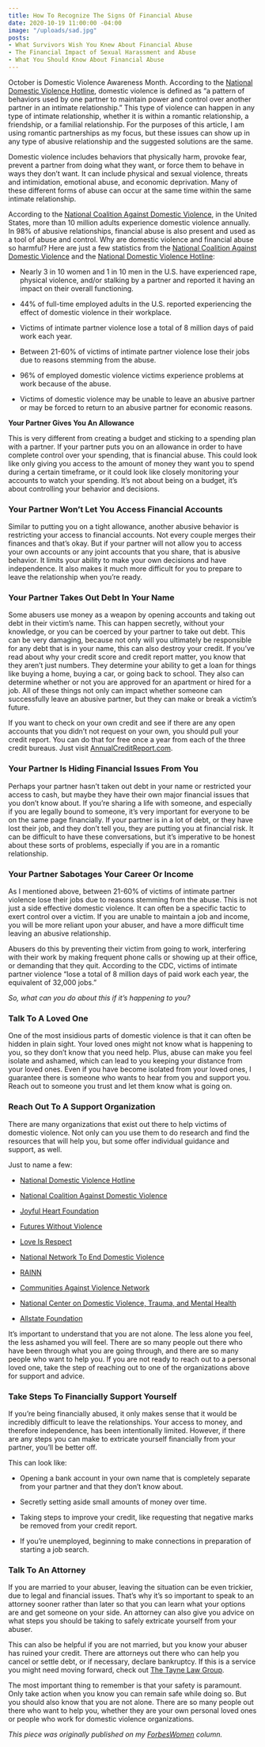 ```yaml
---
title: How To Recognize The Signs Of Financial Abuse
date: 2020-10-19 11:00:00 -04:00
image: "/uploads/sad.jpg"
posts:
- What Survivors Wish You Knew About Financial Abuse
- The Financial Impact of Sexual Harassment and Abuse
- What You Should Know About Financial Abuse
---
```


October is Domestic Violence Awareness Month. According to the [National Domestic Violence Hotline](https://www.thehotline.org/is-this-abuse/abuse-defined/ "https://www.thehotline.org/is-this-abuse/abuse-defined/"), domestic violence is defined as “a pattern of behaviors used by one partner to maintain power and control over another partner in an intimate relationship.” This type of violence can happen in any type of intimate relationship, whether it is within a romantic relationship, a friendship, or a familial relationship. For the purposes of this article, I am using romantic partnerships as my focus, but these issues can show up in any type of abusive relationship and the suggested solutions are the same.

Domestic violence includes behaviors that physically harm, provoke fear, prevent a partner from doing what they want, or force them to behave in ways they don’t want. It can include physical and sexual violence, threats and intimidation, emotional abuse, and economic deprivation. Many of these different forms of abuse can occur at the same time within the same intimate relationship.

According to the [National Coalition Against Domestic Violence](https://ncadv.org/statistics "https://ncadv.org/statistics"), in the United States, more than 10 million adults experience domestic violence annually. In 98% of abusive relationships, financial abuse is also present and used as a tool of abuse and control. Why are domestic violence and financial abuse so harmful? Here are just a few statistics from the [National Coalition Against Domestic Violence](https://ncadv.org/statistics "https://ncadv.org/statistics") and the [National Domestic Violence Hotline](https://www.thehotline.org/stakeholders/domestic-violence-statistics/ "https://www.thehotline.org/stakeholders/domestic-violence-statistics/"):

* Nearly 3 in 10 women and 1 in 10 men in the U.S. have experienced rape, physical violence, and/or stalking by a partner and reported it having an impact on their overall functioning.

* 44% of full-time employed adults in the U.S. reported experiencing the effect of domestic violence in their workplace.

* Victims of intimate partner violence lose a total of 8 million days of paid work each year.

* Between 21-60% of victims of intimate partner violence lose their jobs due to reasons stemming from the abuse.

* 96% of employed domestic violence victims experience problems at work because of the abuse.

* Victims of domestic violence may be unable to leave an abusive partner or may be forced to return to an abusive partner for economic reasons.

**Your Partner Gives You An Allowance**

This is very different from creating a budget and sticking to a spending plan with a partner. If your partner puts you on an allowance in order to have complete control over your spending, that is financial abuse. This could look like only giving you access to the amount of money they want you to spend during a certain timeframe, or it could look like closely monitoring your accounts to watch your spending. It’s not about being on a budget, it’s about controlling your behavior and decisions.

### **Your Partner Won’t Let You Access Financial Accounts**

Similar to putting you on a tight allowance, another abusive behavior is restricting your access to financial accounts. Not every couple merges their finances and that’s okay. But if your partner will not allow you to access your own accounts or any joint accounts that you share, that is abusive behavior. It limits your ability to make your own decisions and have independence. It also makes it much more difficult for you to prepare to leave the relationship when you’re ready.

### **Your Partner Takes Out Debt In Your Name**

Some abusers use money as a weapon by opening accounts and taking out debt in their victim’s name. This can happen secretly, without your knowledge, or you can be coerced by your partner to take out debt. This can be very damaging, because not only will you ultimately be responsible for any debt that is in your name, this can also destroy your credit. If you’ve read about why your credit score and credit report matter, you know that they aren’t just numbers. They determine your ability to get a loan for things like buying a home, buying a car, or going back to school. They also can determine whether or not you are approved for an apartment or hired for a job. All of these things not only can impact whether someone can successfully leave an abusive partner, but they can make or break a victim’s future.

If you want to check on your own credit and see if there are any open accounts that you didn’t not request on your own, you should pull your credit report. You can do that for free once a year from each of the three credit bureaus. Just visit [AnnualCreditReport.com](https://www.annualcreditreport.com/index.action "https://www.annualcreditreport.com/index.action").

### **Your Partner Is Hiding Financial Issues From You**

Perhaps your partner hasn’t taken out debt in your name or restricted your access to cash, but maybe they have their own major financial issues that you don’t know about. If you’re sharing a life with someone, and especially if you are legally bound to someone, it’s very important for everyone to be on the same page financially. If your partner is in a lot of debt, or they have lost their job, and they don’t tell you, they are putting you at financial risk. It can be difficult to have these conversations, but it’s imperative to be honest about these sorts of problems, especially if you are in a romantic relationship.

### **Your Partner Sabotages Your Career Or Income**

As I mentioned above, between 21-60% of victims of intimate partner violence lose their jobs due to reasons stemming from the abuse. This is not just a side effective domestic violence. It can often be a specific tactic to exert control over a victim. If you are unable to maintain a job and income, you will be more reliant upon your abuser, and have a more difficult time leaving an abusive relationship.

Abusers do this by preventing their victim from going to work, interfering with their work by making frequent phone calls or showing up at their office, or demanding that they quit. According to the CDC, victims of intimate partner violence “lose a total of 8 million days of paid work each year, the equivalent of 32,000 jobs.”

*So, what can you do about this if it’s happening to you?*

### **Talk To A Loved One**

One of the most insidious parts of domestic violence is that it can often be hidden in plain sight. Your loved ones might not know what is happening to you, so they don’t know that you need help. Plus, abuse can make you feel isolate and ashamed, which can lead to you keeping your distance from your loved ones. Even if you have become isolated from your loved ones, I guarantee there is someone who wants to hear from you and support you. Reach out to someone you trust and let them know what is going on.

### **Reach Out To A Support Organization**

There are many organizations that exist out there to help victims of domestic violence. Not only can you use them to do research and find the resources that will help you, but some offer individual guidance and support, as well.

Just to name a few:

* [National Domestic Violence Hotline](https://www.thehotline.org/ "https://www.thehotline.org/")

* [National Coalition Against Domestic Violence](https://ncadv.org/ "https://ncadv.org/")

* [Joyful Heart Foundation](http://www.joyfulheartfoundation.org/ "http://www.joyfulheartfoundation.org/")

* [Futures Without Violence](https://www.futureswithoutviolence.org/ "https://www.futureswithoutviolence.org/")

* [Love Is Respect](https://www.loveisrespect.org/ "https://www.loveisrespect.org/")

* [National Network To End Domestic Violence](https://nnedv.org/ "https://nnedv.org/")

* [RAINN](https://www.rainn.org/ "https://www.rainn.org/")

* [Communities Against Violence Network](https://cavnet.org/ "https://cavnet.org/")

* [National Center on Domestic Violence, Trauma, and Mental Health](http://www.nationalcenterdvtraumamh.org/ "http://www.nationalcenterdvtraumamh.org/")

* [Allstate Foundation](https://allstatefoundation.org/what-we-do/end-domestic-violence/ "https://allstatefoundation.org/what-we-do/end-domestic-violence/")

It’s important to understand that you are not alone. The less alone you feel, the less ashamed you will feel. There are so many people out there who have been through what you are going through, and there are so many people who want to help you. If you are not ready to reach out to a personal loved one, take the step of reaching out to one of the organizations above for support and advice.

### **Take Steps To Financially Support Yourself**

If you’re being financially abused, it only makes sense that it would be incredibly difficult to leave the relationships. Your access to money, and therefore independence, has been intentionally limited. However, if there are any steps you can make to extricate yourself financially from your partner, you’ll be better off.

This can look like:

* Opening a bank account in your own name that is completely separate from your partner and that they don’t know about.

* Secretly setting aside small amounts of money over time.

* Taking steps to improve your credit, like requesting that negative marks be removed from your credit report.

* If you’re unemployed, beginning to make connections in preparation of starting a job search.

### **Talk To An Attorney**

If you are married to your abuser, leaving the situation can be even trickier, due to legal and financial issues. That’s why it’s so important to speak to an attorney sooner rather than later so that you can learn what your options are and get someone on your side. An attorney can also give you advice on what steps you should be taking to safely extricate yourself from your abuser.

This can also be helpful if you are not married, but you know your abuser has ruined your credit. There are attorneys out there who can help you cancel or settle debt, or if necessary, declare bankruptcy. If this is a service you might need moving forward, check out [The Tayne Law Group](https://attorney-newyork.com/ "https://attorney-newyork.com/").

The most important thing to remember is that your safety is paramount. Only take action when you know you can remain safe while doing so. But you should also know that you are not alone. There are so many people out there who want to help you, whether they are your own personal loved ones or people who work for domestic violence organizations.

*This piece was originally published on my [ForbesWomen](https://www.forbes.com/sites/maggiegermano/2020/10/02/how-to-recognize-the-signs-of-financial-abuse/#5ae92c7d6138) column.*